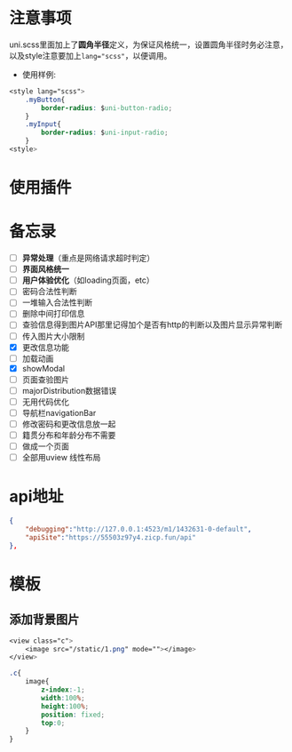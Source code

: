 # 注意事项

uni.scss里面加上了**圆角半径**定义，为保证风格统一，设置圆角半径时务必注意，以及style注意要加上`lang="scss"`，以便调用。
- 使用样例:
```css
<style lang="scss">
	.myButton{
		border-radius: $uni-button-radio;
	}
	.myInput{
		border-radius: $uni-input-radio;
	}
<style>
```

# 使用插件


# 备忘录
- [ ] **异常处理**（重点是网络请求超时判定）
- [ ] **界面风格统一**
- [ ] **用户体验优化**（如loading页面，etc）
- [ ] 密码合法性判断
- [ ] 一堆输入合法性判断
- [ ] 删除中间打印信息
- [ ] 查验信息得到图片API那里记得加个是否有http的判断以及图片显示异常判断
- [ ] 传入图片大小限制
- [x] 更改信息功能
- [ ] 加载动画
- [x] showModal
- [ ] 页面查验图片
- [ ] majorDistribution数据错误
- [ ] 无用代码优化
- [ ] 导航栏navigationBar
- [ ] 修改密码和更改信息放一起
- [ ] 籍贯分布和年龄分布不需要
- [ ] 做成一个页面
- [ ] 全部用uview 线性布局

# api地址
```json
{
	"debugging":"http://127.0.0.1:4523/m1/1432631-0-default",
	"apiSite":"https://55503z97y4.zicp.fun/api"
},
```

# 模板

## 添加背景图片
```css
<view class="c">
	<image src="/static/1.png" mode=""></image>
</view>

.c{
	image{
		z-index:-1; 
		width:100%; 
		height:100%; 
		position: fixed; 
		top:0; 
	}
}
```